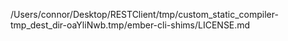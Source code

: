 /Users/connor/Desktop/RESTClient/tmp/custom_static_compiler-tmp_dest_dir-oaYliNwb.tmp/ember-cli-shims/LICENSE.md
